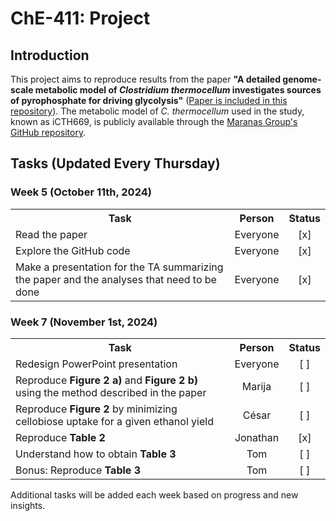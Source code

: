 <h1>ChE-411: Project</h1>

<h2>Introduction</h2>
<p>This project aims to reproduce results from the paper <strong>"A detailed genome-scale metabolic model of <em>Clostridium thermocellum</em> investigates sources of pyrophosphate for driving glycolysis"</strong> (<a href="Paper.pdf">Paper is included in this repository</a>). The metabolic model of <em>C. thermocellum</em> used in the study, known as iCTH669, is publicly available through the <a href="https://github.com/maranasgroup/iCTH669">Maranas Group's GitHub repository</a>.</p>

<h2>Tasks (Updated Every Thursday)</h2>

<div width="100%">
  <h3>Week 5 (October 11th, 2024)</h3>

  <table>
    <tr>
      <th width="80%">Task</th>
      <th width="10%"; text-align: center;">Person</th>
      <th width="10%": 3cm; text-align: center;">Status</th>
    </tr>
    <tr>
      <td>Read the paper</td>
      <td style="text-align: center;">Everyone</td>
      <td style="text-align: center;">[x]</td>
    </tr>
    <tr>
      <td>Explore the GitHub code</td>
      <td style="text-align: center;">Everyone</td>
      <td style="text-align: center;">[x]</td>
    </tr>
    <tr>
      <td>Make a presentation for the TA summarizing the paper and the analyses that need to be done</td>
      <td style="text-align: center;">Everyone</td>
      <td style="text-align: center;">[x]</td>
    </tr>
  </table>

  <h3>Week 7 (November 1st, 2024)</h3>

  <table>
    <tr>
      <th width="80%">Task</th>
      <th width="10%"; text-align: center;">Person</th>
      <th width="10%": 3cm; text-align: center;">Status</th>
    </tr>
    <tr>
      <td>Redesign PowerPoint presentation</td>
      <td style="text-align: center;">Everyone</td>
      <td style="text-align: center;">[ ]</td>
    </tr>
    <tr>
      <td>Reproduce <b>Figure 2 a)</b> and <b>Figure 2 b)</b> using the method described in the paper</td>
      <td style="text-align: center;">Marija</td>
      <td style="text-align: center;">[ ]</td>
    </tr>
    <tr>
      <td>Reproduce <b>Figure 2</b> by minimizing cellobiose uptake for a given ethanol yield</td>
      <td style="text-align: center;">César</td>
      <td style="text-align: center;">[ ]</td>
    </tr>
    <tr>
      <td>Reproduce <b>Table 2</b></td>
      <td style="text-align: center;">Jonathan</td>
      <td style="text-align: center;">[x]</td>
    </tr>
    <tr>
      <td>Understand how to obtain <b>Table 3</b></td>
      <td style="text-align: center;">Tom</td>
      <td style="text-align: center;">[ ]</td>
    </tr>
    <tr>
      <td>Bonus: Reproduce <b>Table 3</b></td>
      <td style="text-align: center;">Tom</td>
      <td style="text-align: center;">[ ]</td>
    </tr>
  </table>
</div>

<p>Additional tasks will be added each week based on progress and new insights.</p>

